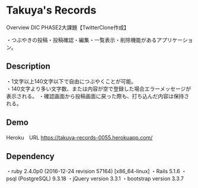 Takuya's Records
====

Overview
DIC PHASE2大課題【TwitterClone作成】

・つぶやきの投稿・投稿確認・編集・一覧表示・削除機能があるアプリケーション。

## Description

・1文字以上140文字以下で自由につぶやくことが可能。  
・140文字より多い文字数、または内容が空で登録した場合エラーメッセージが表示される。
・確認画面から投稿画面に戻った際も、打ち込んだ内容は保持される。

## Demo
Heroku　URL
https://takuya-records-0055.herokuapp.com/

## Dependency
・ruby 2.4.0p0 (2016-12-24 revision 57164) [x86_64-linux]
・Rails 5.1.6
・psql (PostgreSQL) 9.3.18
・jQuery version 3.3.1
・bootstrap version 3.3.7
